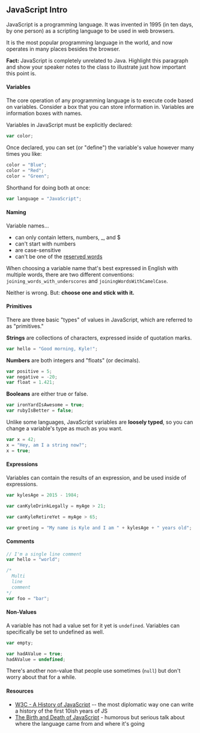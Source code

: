 ## JavaScript Intro

JavaScript is a programming language. It was invented in 1995 (in ten days, by one person) as a scripting language to be used in web browsers.

It is the most popular programming language in the world, and now operates in many places besides the browser.

**Fact:** JavaScript is completely unrelated to Java. Highlight this paragraph and show your speaker notes to the class to illustrate just how important this point is.

#### Variables

The core operation of any programming language is to execute code based on variables. Consider a box that you can store information in. Variables are information boxes with names.

Variables in JavaScript must be explicitly declared:

```js
var color;
```

Once declared, you can set (or "define") the variable's value however many times you like:

```js
color = "Blue";
color = "Red";
color = "Green";
```

Shorthand for doing both at once:

```js
var language = "JavaScript";
```

#### Naming

Variable names...

* can only contain letters, numbers, _, and $
* can't start with numbers
* are case-sensitive
* can't be one of the [reserved words](https://developer.mozilla.org/en-US/docs/Web/JavaScript/Reference/Lexical_grammar#Keywords)

When choosing a variable name that's best expressed in English with multiple words, there are two different conventions: `joining_words_with_underscores` and `joiningWordsWithCamelCase`. 

Neither is wrong. But: **choose one and stick with it.**

#### Primitives

There are three basic "types" of values in JavaScript, which are referred to as "primitives."

**Strings** are collections of characters, expressed inside of quotation marks.

```js
var hello = "Good morning, Kyle!";
```

**Numbers** are both integers and "floats" (or decimals).

```js
var positive = 5;
var negative = -20;
var float = 1.421;
```

**Booleans** are either true or false.

```js
var ironYardIsAwesome = true;
var rubyIsBetter = false;
```

Unlike some languages, JavaScript variables are **loosely typed**, so you can change a variable's type as much as you want.

```js
var x = 42;
x = "Hey, am I a string now?";
x = true;
```

#### Expressions

Variables can contain the results of an expression, and be used inside of expressions.

```js
var kylesAge = 2015 - 1984;

var canKyleDrinkLegally = myAge > 21;

var canKyleRetireYet = myAge > 65;

var greeting = "My name is Kyle and I am " + kylesAge + " years old";
```

#### Comments

```js
// I'm a single line comment
var hello = "world";

/*
  Multi
  line
  comment
*/
var foo = "bar";
```

#### Non-Values

A variable has not had a value set for it yet is `undefined`. Variables can specifically be set to undefined as well.

```js
var empty;

var hadAValue = true;
hadAValue = undefined;
```

There's another non-value that people use sometimes (`null`) but don't worry about that for a while.

#### Resources

* [W3C - A History of JavaScript](https://www.w3.org/community/webed/wiki/A_Short_History_of_JavaScript) -- the most diplomatic way one can write a history of the first 10ish years of JS
* [The Birth and Death of JavaScript](https://www.destroyallsoftware.com/talks/the-birth-and-death-of-javascript) - humorous but serious talk about where the language came from and where it's going